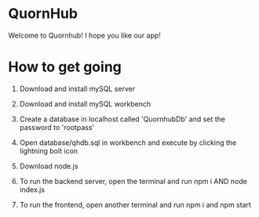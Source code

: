 # QuornHub
Welcome to Quornhub! I hope you like our app! 

# How to get going 
1. Download and install mySQL server 
2. Download and install mySQL workbench 
3. Create a database in localhost called 'QuornhubDb' and set the password to 'rootpass'
4. Open database/qhdb.sql in workbench and execute by clicking the lightning bolt icon

5. Download node.js 
6. To run the backend server, open the terminal and run npm i AND node index.js 
7. To run the frontend, open another terminal and run npm i and npm start